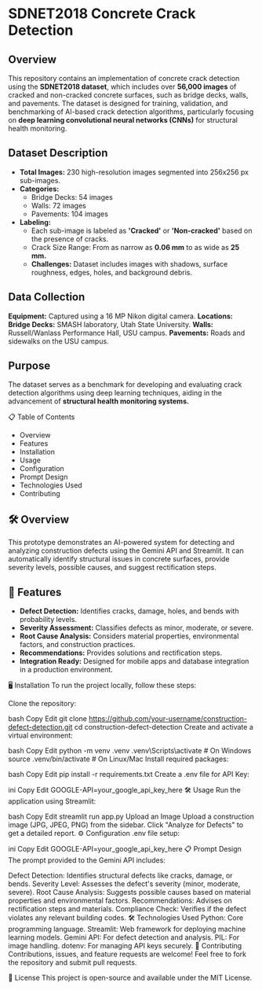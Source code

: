 # SDNET2018 Concrete Crack Detection
## Overview
This repository contains an implementation of concrete crack detection using the **SDNET2018 dataset**, which includes over **56,000 images** of cracked and non-cracked concrete surfaces, such as bridge decks, walls, and pavements. The dataset is designed for training, validation, and benchmarking of AI-based crack detection algorithms, particularly focusing on **deep learning convolutional neural networks (CNNs)** for structural health monitoring.

## Dataset Description
- **Total Images:** 230 high-resolution images segmented into 256x256 px sub-images.
- **Categories:**
    * Bridge Decks: 54 images
    * Walls: 72 images
    * Pavements: 104 images
- **Labeling:**
  * Each sub-image is labeled as **'Cracked'** or **'Non-cracked'** based on the presence of cracks.
  * Crack Size Range: From as narrow as **0.06 mm** to as wide as **25 mm.**
  * **Challenges:** Dataset includes images with shadows, surface roughness, edges, holes, and background debris.

## Data Collection
**Equipment:** Captured using a 16 MP Nikon digital camera.
**Locations:**
**Bridge Decks:** SMASH laboratory, Utah State University.
**Walls:** Russell/Wanlass Performance Hall, USU campus.
**Pavements:** Roads and sidewalks on the USU campus.

## Purpose
The dataset serves as a benchmark for developing and evaluating crack detection algorithms using deep learning techniques, aiding in the advancement of **structural health monitoring systems.**

📋 Table of Contents
* Overview
* Features
* Installation
* Usage
* Configuration
* Prompt Design
* Technologies Used
* Contributing

## 🛠️ Overview
This prototype demonstrates an AI-powered system for detecting and analyzing construction defects using the Gemini API and Streamlit. It can automatically identify structural issues in concrete surfaces, provide severity levels, possible causes, and suggest rectification steps.

## 🚀 Features
* **Defect Detection:** Identifies cracks, damage, holes, and bends with probability levels.
* **Severity Assessment:** Classifies defects as minor, moderate, or severe.
* **Root Cause Analysis:** Considers material properties, environmental factors, and construction practices.
* **Recommendations:** Provides solutions and rectification steps.
* **Integration Ready:** Designed for mobile apps and database integration in a production environment.

🖥️ Installation
To run the project locally, follow these steps:

Clone the repository:

bash
Copy
Edit
git clone https://github.com/your-username/construction-defect-detection.git
cd construction-defect-detection
Create and activate a virtual environment:

bash
Copy
Edit
python -m venv .venv
.venv\Scripts\activate  # On Windows
source .venv/bin/activate  # On Linux/Mac
Install required packages:

bash
Copy
Edit
pip install -r requirements.txt
Create a .env file for API Key:

ini
Copy
Edit
GOOGLE-API=your_google_api_key_here
🛠️ Usage
Run the application using Streamlit:

bash
Copy
Edit
streamlit run app.py
Upload an Image
Upload a construction image (JPG, JPEG, PNG) from the sidebar.
Click "Analyze for Defects" to get a detailed report.
⚙️ Configuration
.env file setup:

ini
Copy
Edit
GOOGLE-API=your_google_api_key_here
📋 Prompt Design
The prompt provided to the Gemini API includes:

Defect Detection: Identifies structural defects like cracks, damage, or bends.
Severity Level: Assesses the defect's severity (minor, moderate, severe).
Root Cause Analysis: Suggests possible causes based on material properties and environmental factors.
Recommendations: Advises on rectification steps and materials.
Compliance Check: Verifies if the defect violates any relevant building codes.
🛠️ Technologies Used
Python: Core programming language.
Streamlit: Web framework for deploying machine learning models.
Gemini API: For defect detection and analysis.
PIL: For image handling.
dotenv: For managing API keys securely.
🤝 Contributing
Contributions, issues, and feature requests are welcome!
Feel free to fork the repository and submit pull requests.

📜 License
This project is open-source and available under the MIT License.







